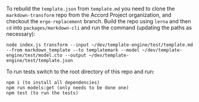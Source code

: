To rebuild the `template.json` from `template.md` you need to clone the `markdown-transform` repo from the Accord Project organization, and checkout the `ergo-replacement` branch. Build the repo using `lerna` and then `cd` into `packages/markdown-cli` and run the command (updating the paths as necessary): 

```
node index.js transform --input ~/dev/template-engine/test/template.md --from markdown_template --to templatemark --model ~/dev/template-engine/test/model.cto --output ~/dev/template-engine/test/template.json
```

To run tests switch to the root directory of this repo and run:

```
npm i (to install all dependencies)
npm run models:get (only needs to be done one)
npm test (to run the tests)
```
